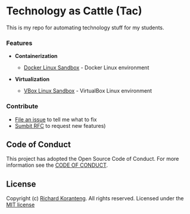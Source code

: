 # Technology as Cattle (Tac)  
This is my repo for automating technology stuff for my students.

### Features
* **Containerization**
  * [Docker Linux Sandbox](#) - Docker Linux environment

* **Virtualization**
  * [VBox Linux Sandbox](vbox/linuxVBox.ps1) - VirtualBox Linux environment

### Contribute
* [File an issue](#) to tell me what to fix
* [Sumbit RFC](#) to request new features)


## Code of Conduct
This project has adopted the Open Source Code of Conduct. For more information see the [CODE OF CONDUCT](CODE_OF_CONDUCT.md).

## License
Copyright (c) [Richard Koranteng](#). All rights reserved.
Licensed under the [MIT license](LICENSE.txt)
